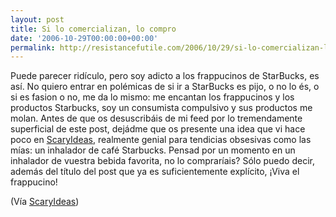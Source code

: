 ```yaml
---
layout: post
title: Si lo comercializan, lo compro
date: '2006-10-29T00:00:00+00:00'
permalink: http://resistancefutile.com/2006/10/29/si-lo-comercializan-lo-compro/
---
```

<a href="http://photos1.blogger.com/blogger2/4553/2422/1600/starbucksinhaler.jpg"><img style="float:right; margin:0 0 10px 10px;cursor:pointer; cursor:hand;" src="http://photos1.blogger.com/blogger2/4553/2422/320/starbucksinhaler.jpg" border="0" alt="" /></a>Puede parecer ridículo, pero soy adicto a los frappucinos de StarBucks, es así. No quiero entrar en polémicas de si ir a StarBucks es pijo, o no lo és, o si es fasion o no, me da lo mismo: me encantan los frappucinos y los productos Starbucks, soy un consumista compulsivo y sus productos me molan. Antes de que os desuscribáis de mi feed por lo tremendamente superficial de este post, dejádme que os presente una idea que vi hace poco en <a href="http://www.scaryideas.com/">ScaryIdeas</a>, realmente genial para tendicias obsesivas como las mías: un inhalador de café Starbucks. Pensad por un momento en un inhalador de vuestra bebida favorita, no lo compraríais? Sólo puedo decir, además del título del post que ya es suficientemente explícito, ¡Viva el frappucino!

(Vía <a href="http://www.scaryideas.com/Adverts/starbucksinhaler.html">ScaryIdeas</a>)
